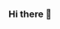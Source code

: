 ### Hi there 👋

<!--
**yujin4sth00/yujin4sth00** is a ✨ _special_ ✨ repository because its `README.md` (this file) appears on your GitHub profile.

Here are some ideas to get you started:
[![yujin4sth00's GitHub stats](https://github-readme-stats.vercel.app/api?username=yujin4sth00)](https://github.com/yujin4sth00/github-readme-stats)

- 🔭 I’m currently working on ...
- 🌱 I’m currently learning ...
- 👯 I’m looking to collaborate on ...
- 🤔 I’m looking for help with ...
- 💬 Ask me about ...
- 📫 How to reach me: ...
- 😄 Pronouns: ...
- ⚡ Fun fact: ...
-->

